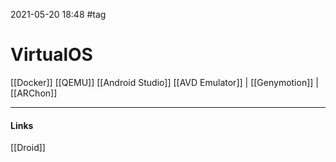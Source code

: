 2021-05-20 18:48
#tag
# VirtualOS
[[Docker]]
[[QEMU]]
[[Android Studio]]
[[AVD Emulator]] | [[Genymotion]] | [[ARChon]]
_____________
#### Links
[[Droid]]